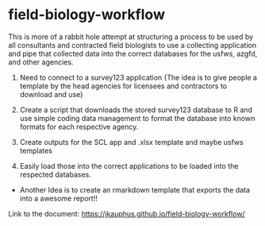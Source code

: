 # field-biology-workflow

This is more of a rabbit hole attempt at structuring a process to be used by all consultants and contracted field biologists to use a collecting application and pipe that collected data into the correct databases for the usfws, azgfd, and other agencies.

1. Need to connect to a survey123 application {The idea is to give people a template by the head agencies for licensees and contractors to download and use}

2. Create a script that downloads the stored survey123 database to R and use simple coding data management to format the database into known formats for each respective agency.

3. Create outputs for the SCL app and .xlsx template and maybe usfws templates

4. Easily load those into the correct applications to be loaded into the respected databases.

* Another Idea is to create an rmarkdown template that exports the data into a awesome report!!

Link to the document: https://jkauphus.github.io/field-biology-workflow/
